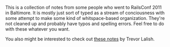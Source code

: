 This is a collection of notes from some people who went to RailsConf 2011 in Baltimore. It is mostly just sort of typed as a stream of conciousness with some attempt to make some kind of whitspace-based organization.  They're not cleaned up and probably have typos and spelling errors. Feel free to do with these whatever you want.

You also might be interested to check out [these notes](http://trevmex.com/post/5656565549/railsconf-notes-from-trevor-lalish-menagh-trevmex) by Trevor Lalish.
